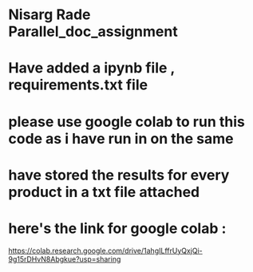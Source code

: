 # Nisarg Rade Parallel_doc_assignment
# Have added a ipynb file , requirements.txt file
# please use google colab to run this code as i have run in on the same 
# have stored the results for every product in a txt file attached
# here's the link for google colab :
 https://colab.research.google.com/drive/1ahgILffrUyQxjQi-9g15rDHvN8Abgkue?usp=sharing
  
